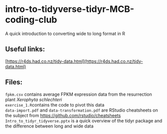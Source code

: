 # intro-to-tidyverse-tidyr-MCB-coding-club
A quick introduction to converting wide to long format in R

## Useful links: <br>
[https://r4ds.had.co.nz/tidy-data.html](https://r4ds.had.co.nz/tidy-data.html) <br>

## Files: <br>
`fpkm.csv` contains average FPKM expression data from the resurrection plant *Xerophyta schlechteri* <br>
`exercise_1.R`contains the code to pivot this data <br>
`data-import.pdf` and `data-transformation.pdf` are RStudio cheatsheets on the subject from https://github.com/rstudio/cheatsheets <br> 
`Intro_to_tidyr_tidyverse.pptx` is a quick overview of the tidyr package and the difference between long and wide data <br> 